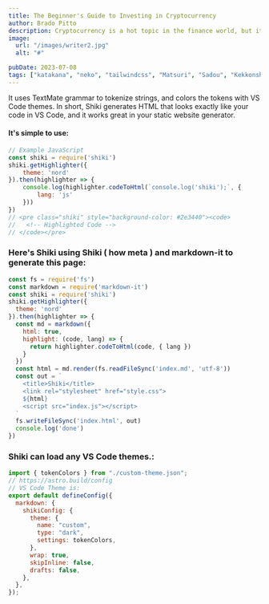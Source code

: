 ```yaml
---
title: The Beginner's Guide to Investing in Cryptocurrency
author: Brado Pitto
description: Cryptocurrency is a hot topic in the finance world, but it can be overwhelming to get started. In this post, we break down the basics of investing in cryptocurrency, including how to choose a platform, how to read market trends, and how to minimize your risk."
image:
  url: "/images/writer2.jpg"
  alt: "#"

pubDate: 2023-07-08
tags: ["katakana", "neko", "tailwindcss", "Matsuri", "Sadou", "Kekkonshiki", "Konnichiwa", "Oyasuminasai"]
---
```


 It uses TextMate grammar to tokenize strings, and colors the tokens with VS Code themes. In short, Shiki generates HTML that looks exactly like your code in VS Code, and it works great in your static website generator.
#### It's simple to use:
```js
// Example JavaScript
const shiki = require('shiki')
shiki.getHighlighter({
    theme: 'nord'
}).then(highlighter => {
    console.log(highlighter.codeToHtml(`console.log('shiki');`, {
        lang: 'js'
    }))
})
// <pre class="shiki" style="background-color: #2e3440"><code>
//   <!-- Highlighted Code -->
// </code></pre>
```
### Here's Shiki using Shiki ( how meta ) and markdown-it to generate this page:
```js
const fs = require('fs')
const markdown = require('markdown-it')
const shiki = require('shiki')
shiki.getHighlighter({
  theme: 'nord'
}).then(highlighter => {
  const md = markdown({
    html: true,
    highlight: (code, lang) => {
      return highlighter.codeToHtml(code, { lang })
    }
  })
  const html = md.render(fs.readFileSync('index.md', 'utf-8'))
  const out = `
    <title>Shiki</title>
    <link rel="stylesheet" href="style.css">
    ${html}
    <script src="index.js"></script>
  `
  fs.writeFileSync('index.html', out)
  console.log('done')
})
```
### Shiki can load any VS Code themes.:
```js
import { tokenColors } from "./custom-theme.json";
// https://astro.build/config
// VS Code Theme is:
export default defineConfig({
  markdown: {
    shikiConfig: {
      theme: {
        name: "custom",
        type: "dark",
        settings: tokenColors,
      },
      wrap: true,
      skipInline: false,
      drafts: false,
    },
  },
});
```

